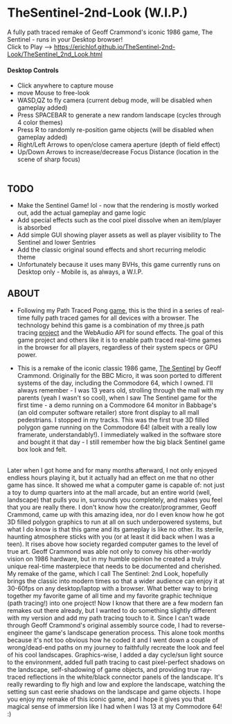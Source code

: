 # TheSentinel-2nd-Look (W.I.P.)
A fully path traced remake of Geoff Crammond's iconic 1986 game, The Sentinel - runs in your Desktop browser! <br>
Click to Play --> https://erichlof.github.io/TheSentinel-2nd-Look/TheSentinel_2nd_Look.html 
<br>
<h4>Desktop Controls</h4>

* Click anywhere to capture mouse
* move Mouse to free-look
* WASD,QZ to fly camera (current debug mode, will be disabled when gameplay added)
* Press SPACEBAR to generate a new random landscape (cycles through 4 color themes)
* Press R to randomly re-position game objects (will be disabled when gameplay added)
* Right/Left Arrows to open/close camera aperture (depth of field effect)
* Up/Down Arrows to increase/decrease Focus Distance (location in the scene of sharp focus)
<br><br>

<h2>TODO</h2>

* Make the Sentinel Game! lol - now that the rendering is mostly worked out, add the actual gameplay and game logic
* Add special effects such as the cool pixel dissolve when an item/player is absorbed
* Add simple GUI showing player assets as well as player visibility to The Sentinel and lower Sentries
* Add the classic original sound effects and short recurring melodic theme
* Unfortunately because it uses many BVHs, this game currently runs on Desktop only - Mobile is, as always, a W.I.P.

<h2>ABOUT</h2>

* Following my Path Traced Pong [game](https://github.com/erichlof/PathTracedPong), this is the third in a series of real-time fully path traced games for all devices with a browser. The technology behind this game is a combination of my three.js path tracing [project](https://github.com/erichlof/THREE.js-PathTracing-Renderer) and the WebAudio API for sound effects.  The goal of this game project and others like it is to enable path traced real-time games in the browser for all players, regardless of their system specs or GPU power. <br>

* This is a remake of the iconic classic 1986 game, [The Sentinel](https://en.wikipedia.org/wiki/The_Sentinel_(video_game)) by Geoff Crammond.  Originally for the BBC Micro, it was soon ported to different systems of the day, including the Commodore 64, which I owned.  I'll always remember - I was 13 years old, strolling through the mall with my parents (yeah I wasn't so cool), when I saw The Sentinel game for the first time - a demo running on a Commodore 64 monitor in Babbage's (an old computer software retailer) store front display to all mall pedestrians.  I stopped in my tracks.  This was the first true 3D filled polygon game running on the Commodore 64! (albeit with a really low framerate, understandably!).  I immediately walked in the software store and bought it that day - I still remember how the big black Sentinel game box look and felt. 
<br>
  Later when I got home and for many months afterward, I not only enjoyed endless hours playing it, but it actually had an effect on me that no other game has since.  It showed me what a computer game is capable of: not just a toy to dump quarters into at the mall arcade, but an entire world (well, landscape) that pulls you in, surrounds you completely, and makes you feel that you are really there.  I don't know how the creator/programmer, Geoff Crammond, came up with this amazing idea, nor do I even know how he got 3D filled polygon graphics to run at all on such underpowered systems, but what I do know is that this game and its gameplay is like no other.  Its sterile, haunting atmosphere sticks with you (or at least it did back when I was a teen).  It rises above how society regarded computer games to the level of true art.  Geoff Crammond was able not only to convey his other-worldy vision on 1986 hardware, but in my humble opinion he created a truly unique real-time masterpiece that needs to be documented and cherished. 
<br>
  My remake of the game, which I call The Sentinel: 2nd Look, hopefully brings the classic into modern times so that a wider audience can enjoy it at 30-60fps on any desktop/laptop with a browser.  What better way to bring together my favorite game of all time and my favorite graphic technique (path tracing!) into one project!  Now I know that there are a few modern fan remakes out there already, but I wanted to do something slightly different with my version and add my path tracing touch to it.  Since I can't wade through Geoff Crammond's original assembly source code, I had to reverse-engineer the game's landscape generation process.  This alone took months because it's not too obvious how he coded it and I went down a couple of wrong/dead-end paths on my journey to faithfully recreate the look and feel of his cool landscapes.  Graphics-wise, I added  a day cycle/sun light source to the environment, added full path tracing to cast pixel-perfect shadows on the landscape, self-shadowing of game objects, and providing true ray-traced reflections in the white/black connector panels of the landscape.  It's really rewarding to fly high and low and explore the landscape, watching the setting sun cast eerie shadows on the landscape and game objects.  I hope you enjoy my remake of this iconic game, and I hope it gives you that magical sense of immersion like I had when I was 13 at my Commodore 64!  :)    
<br>

